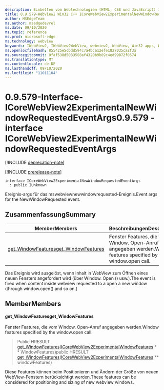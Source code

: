 ```yaml
---
description: Einbetten von Webtechnologien (HTML, CSS und JavaScript) in ihre systemeigenen Anwendungen mit dem Microsoft Edge WebView2-Steuerelement
title: 0.9.579-WebView2 Win32 C++ ICoreWebView2ExperimentalNewWindowRequestedEventArgs
author: MSEdgeTeam
ms.author: msedgedevrel
ms.date: 09/10/2020
ms.topic: reference
ms.prod: microsoft-edge
ms.technology: webview
keywords: IWebView2, IWebView2WebView, webview2, WebView, Win32-apps, Win32, Edge, ICoreWebView2, ICoreWebView2Controller, Browser-Steuerelement, Edge-HTML, ICoreWebView2ExperimentalNewWindowRequestedEventArgs
ms.openlocfilehash: 855425e5cbdd594c7a4bca12efe1827035ca2f3a
ms.sourcegitcommit: 0faf538d5033508af4320b9b89c4ed99872f0574
ms.translationtype: MT
ms.contentlocale: de-DE
ms.lasthandoff: 09/10/2020
ms.locfileid: "11011104"
---
```

# <span data-ttu-id="51ec3-104">0.9.579-Interface-ICoreWebView2ExperimentalNewWindowRequestedEventArgs</span><span class="sxs-lookup"><span data-stu-id="51ec3-104">0.9.579 - interface ICoreWebView2ExperimentalNewWindowRequestedEventArgs</span></span> 

[!INCLUDE [deprecation-note](../../includes/deprecation-note.md)]

[!INCLUDE [prerelease-note](../../includes/prerelease-note.md)]

```
interface ICoreWebView2ExperimentalNewWindowRequestedEventArgs
  : public IUnknown
```

<span data-ttu-id="51ec3-105">Ereignis-args für das mswebviewnewwindowrequested-Ereignis.</span><span class="sxs-lookup"><span data-stu-id="51ec3-105">Event args for the NewWindowRequested event.</span></span>

## <span data-ttu-id="51ec3-106">Zusammenfassung</span><span class="sxs-lookup"><span data-stu-id="51ec3-106">Summary</span></span>

 <span data-ttu-id="51ec3-107">Member</span><span class="sxs-lookup"><span data-stu-id="51ec3-107">Members</span></span>                        | <span data-ttu-id="51ec3-108">Beschreibungen</span><span class="sxs-lookup"><span data-stu-id="51ec3-108">Descriptions</span></span>
--------------------------------|---------------------------------------------
[<span data-ttu-id="51ec3-109">get_WindowFeatures</span><span class="sxs-lookup"><span data-stu-id="51ec3-109">get_WindowFeatures</span></span>](#get_windowfeatures) | <span data-ttu-id="51ec3-110">Fenster Features, die vom Window. Open-Anruf angegeben werden.</span><span class="sxs-lookup"><span data-stu-id="51ec3-110">Window features specified by the window.open call.</span></span>

<span data-ttu-id="51ec3-111">Das Ereignis wird ausgelöst, wenn Inhalt in WebView zum Öffnen eines neuen Fensters angefordert wird (über Window. Open () usw.).</span><span class="sxs-lookup"><span data-stu-id="51ec3-111">The event is fired when content inside webview requested to a open a new window (through window.open() and so on.)</span></span>

## <span data-ttu-id="51ec3-112">Member</span><span class="sxs-lookup"><span data-stu-id="51ec3-112">Members</span></span>

#### <span data-ttu-id="51ec3-113">get_WindowFeatures</span><span class="sxs-lookup"><span data-stu-id="51ec3-113">get_WindowFeatures</span></span> 

<span data-ttu-id="51ec3-114">Fenster Features, die vom Window. Open-Anruf angegeben werden.</span><span class="sxs-lookup"><span data-stu-id="51ec3-114">Window features specified by the window.open call.</span></span>

> <span data-ttu-id="51ec3-115">Public HRESULT [get_WindowFeatures](#get_windowfeatures)([ICoreWebView2ExperimentalWindowFeatures](icorewebview2experimentalwindowfeatures.md) \* \* WindowFeatures)</span><span class="sxs-lookup"><span data-stu-id="51ec3-115">public HRESULT [get_WindowFeatures](#get_windowfeatures)([ICoreWebView2ExperimentalWindowFeatures](icorewebview2experimentalwindowfeatures.md) \*\* windowFeatures)</span></span>

<span data-ttu-id="51ec3-116">Diese Features können beim Positionieren und Ändern der Größe von neuen WebView-Fenstern berücksichtigt werden.</span><span class="sxs-lookup"><span data-stu-id="51ec3-116">These features can be considered for positioning and sizing of new webview windows.</span></span>

